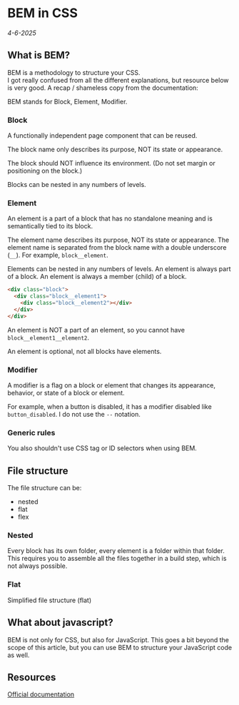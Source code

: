 # BEM in CSS

*4-6-2025*

## What is BEM?

BEM is a methodology to structure your CSS.  
I got really confused from all the different explanations, but resource below is very good. A recap / shameless copy from the documentation:  

BEM stands for Block, Element, Modifier.

### Block

A functionally independent page component that can be reused.

The block name only describes its purpose, NOT its state or appearance.

The block should NOT influence its environment. (Do not set margin or positioning on the block.)

Blocks can be nested in any numbers of levels.

### Element

An element is a part of a block that has no standalone meaning and is semantically tied to its block.

The element name describes its purpose, NOT its state or appearance.
The element name is separated from the block name with a double underscore (`__`).
For example, `block__element`.

Elements can be nested in any numbers of levels.
An element is always part of a block.
An element is always a member (child) of a block.
```html
<div class="block">
  <div class="block__element1">
  	<div class="block__element2"></div>
  </div>
</div>
```

An element is NOT a part of an element, so you cannot have `block__element1__element2`.

An element is optional, not all blocks have elements.

### Modifier

A modifier is a flag on a block or element that changes its appearance, behavior, or state of a block or element.

For example, when a button is disabled, it has a modifier disabled like `button_disabled`. I do not use the `--` notation.


### Generic rules

You also shouldn't use CSS tag or ID selectors when using BEM.

## File structure

The file structure can be:  
- nested
- flat
- flex

### Nested

Every block has its own folder, every element is a folder within that folder.
This requires you to assemble all the files together in a build step, which is not always possible.

### Flat

Simplified file structure (flat)

## What about javascript?

BEM is not only for CSS, but also for JavaScript.
This goes a bit beyond the scope of this article, but you can use BEM to structure your JavaScript code as well.

## Resources

[Official documentation](https://en.bem.info/methodology/quick-start/)
